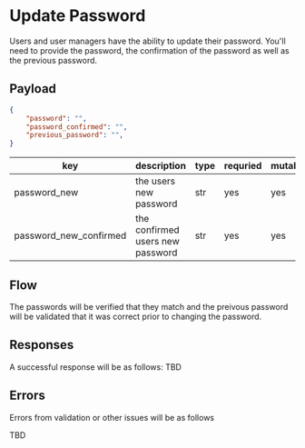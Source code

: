 # Update Password
 Users and user managers have the ability to update their password.  You'll need to provide the password, the confirmation of the password as well as the previous password.

## Payload

```json
{
    "password": "",
    "password_confirmed": "",
    "previous_password": "",
}
```

|key|description|type|requried|mutable|
|-|-|-|-|-|
|password_new|the users new password|str|yes|yes|
|password_new_confirmed|the confirmed users new password|str|yes|yes|


## Flow
The passwords will be verified that they match and the preivous password will be validated that it was correct prior to changing the password.

## Responses
A successful response will be as follows:
TBD

## Errors

Errors from validation or other issues will be as follows

TBD